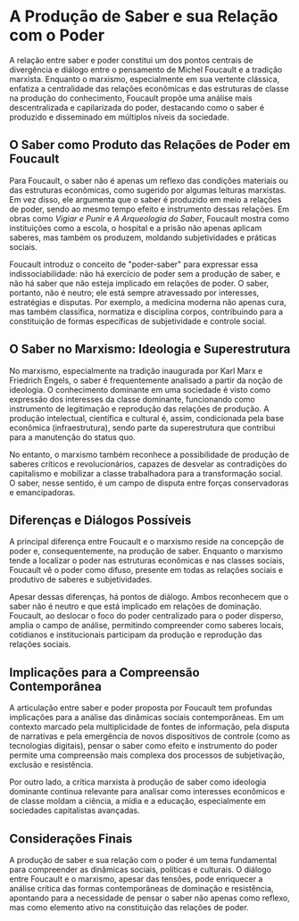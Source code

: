 # A Produção de Saber e sua Relação com o Poder

A relação entre saber e poder constitui um dos pontos centrais de divergência e diálogo entre o pensamento de Michel Foucault e a tradição marxista. Enquanto o marxismo, especialmente em sua vertente clássica, enfatiza a centralidade das relações econômicas e das estruturas de classe na produção do conhecimento, Foucault propõe uma análise mais descentralizada e capilarizada do poder, destacando como o saber é produzido e disseminado em múltiplos níveis da sociedade.

## O Saber como Produto das Relações de Poder em Foucault

Para Foucault, o saber não é apenas um reflexo das condições materiais ou das estruturas econômicas, como sugerido por algumas leituras marxistas. Em vez disso, ele argumenta que o saber é produzido em meio a relações de poder, sendo ao mesmo tempo efeito e instrumento dessas relações. Em obras como *Vigiar e Punir* e *A Arqueologia do Saber*, Foucault mostra como instituições como a escola, o hospital e a prisão não apenas aplicam saberes, mas também os produzem, moldando subjetividades e práticas sociais.

Foucault introduz o conceito de "poder-saber" para expressar essa indissociabilidade: não há exercício de poder sem a produção de saber, e não há saber que não esteja implicado em relações de poder. O saber, portanto, não é neutro; ele está sempre atravessado por interesses, estratégias e disputas. Por exemplo, a medicina moderna não apenas cura, mas também classifica, normatiza e disciplina corpos, contribuindo para a constituição de formas específicas de subjetividade e controle social.

## O Saber no Marxismo: Ideologia e Superestrutura

No marxismo, especialmente na tradição inaugurada por Karl Marx e Friedrich Engels, o saber é frequentemente analisado a partir da noção de ideologia. O conhecimento dominante em uma sociedade é visto como expressão dos interesses da classe dominante, funcionando como instrumento de legitimação e reprodução das relações de produção. A produção intelectual, científica e cultural é, assim, condicionada pela base econômica (infraestrutura), sendo parte da superestrutura que contribui para a manutenção do status quo.

No entanto, o marxismo também reconhece a possibilidade de produção de saberes críticos e revolucionários, capazes de desvelar as contradições do capitalismo e mobilizar a classe trabalhadora para a transformação social. O saber, nesse sentido, é um campo de disputa entre forças conservadoras e emancipadoras.

## Diferenças e Diálogos Possíveis

A principal diferença entre Foucault e o marxismo reside na concepção de poder e, consequentemente, na produção de saber. Enquanto o marxismo tende a localizar o poder nas estruturas econômicas e nas classes sociais, Foucault vê o poder como difuso, presente em todas as relações sociais e produtivo de saberes e subjetividades.

Apesar dessas diferenças, há pontos de diálogo. Ambos reconhecem que o saber não é neutro e que está implicado em relações de dominação. Foucault, ao deslocar o foco do poder centralizado para o poder disperso, amplia o campo de análise, permitindo compreender como saberes locais, cotidianos e institucionais participam da produção e reprodução das relações sociais.

## Implicações para a Compreensão Contemporânea

A articulação entre saber e poder proposta por Foucault tem profundas implicações para a análise das dinâmicas sociais contemporâneas. Em um contexto marcado pela multiplicidade de fontes de informação, pela disputa de narrativas e pela emergência de novos dispositivos de controle (como as tecnologias digitais), pensar o saber como efeito e instrumento do poder permite uma compreensão mais complexa dos processos de subjetivação, exclusão e resistência.

Por outro lado, a crítica marxista à produção de saber como ideologia dominante continua relevante para analisar como interesses econômicos e de classe moldam a ciência, a mídia e a educação, especialmente em sociedades capitalistas avançadas.

## Considerações Finais

A produção de saber e sua relação com o poder é um tema fundamental para compreender as dinâmicas sociais, políticas e culturais. O diálogo entre Foucault e o marxismo, apesar das tensões, pode enriquecer a análise crítica das formas contemporâneas de dominação e resistência, apontando para a necessidade de pensar o saber não apenas como reflexo, mas como elemento ativo na constituição das relações de poder.